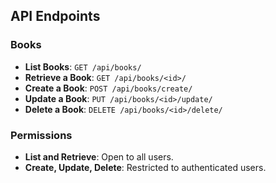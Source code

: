 ## API Endpoints

### Books
- **List Books**: `GET /api/books/`
- **Retrieve a Book**: `GET /api/books/<id>/`
- **Create a Book**: `POST /api/books/create/`
- **Update a Book**: `PUT /api/books/<id>/update/`
- **Delete a Book**: `DELETE /api/books/<id>/delete/`

### Permissions
- **List and Retrieve**: Open to all users.
- **Create, Update, Delete**: Restricted to authenticated users.